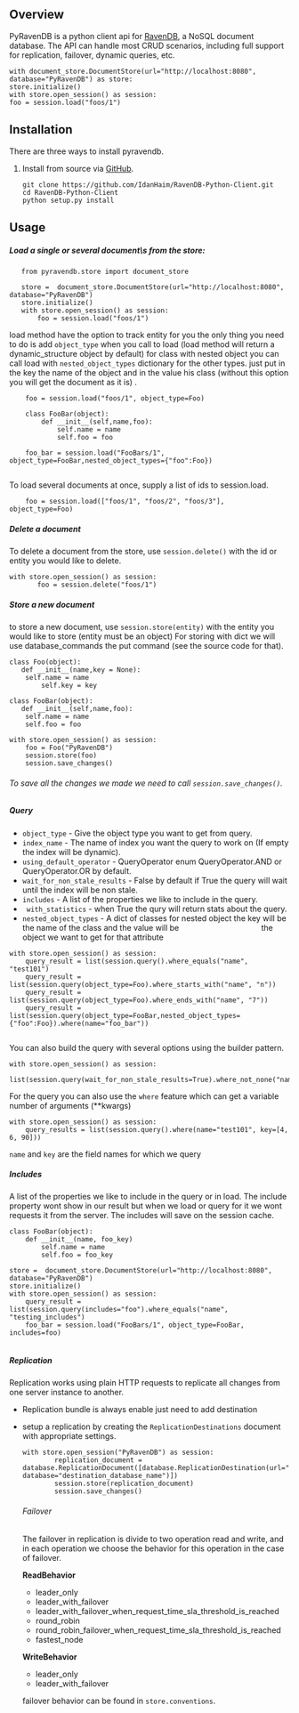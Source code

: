## Overview 
PyRavenDB is a python client api for [RavenDB](https://ravendb.net/), a NoSQL document database.
The API can handle most CRUD scenarios, including full support for replication, failover, dynamic queries, etc.


```
with document_store.DocumentStore(url="http://localhost:8080", database="PyRavenDB") as store:
store.initialize()
with store.open_session() as session:
foo = session.load("foos/1")
```

## Installation
There are three ways to install pyravendb.

1. Install from source via [GitHub](https://github.com/ravendb/RavenDB-Python-Client).
 
	```
    git clone https://github.com/IdanHaim/RavenDB-Python-Client.git
    cd RavenDB-Python-Client
    python setup.py install
	```

## Usage
##### Load a single or several document\s from the store:
 ```
    from pyravendb.store import document_store
    
    store =  document_store.DocumentStore(url="http://localhost:8080", database="PyRavenDB")
    store.initialize() 
    with store.open_session() as session:
    	foo = session.load("foos/1")
```

load method have the option to track entity for you the only thing you need to do is add ```object_type```  when you call to load 
(load method will return a dynamic_structure object by default) for class with nested object you can call load with ```nested_object_types``` dictionary for the other types. just put in the key the name of the object and in the value his class (without this option you will get the document as it is) .

```
	foo = session.load("foos/1", object_type=Foo)
```

```
	class FooBar(object):
		def __init__(self,name,foo):
			self.name = name
			self.foo = foo
	
	foo_bar = session.load("FooBars/1", object_type=FooBar,nested_object_types={"foo":Foo})
			
```
To load several documents at once, supply a list of ids to session.load.

```
	foo = session.load(["foos/1", "foos/2", "foos/3"], object_type=Foo)
```

##### Delete a document
To delete a document from the store,  use ```session.delete()``` with the id or entity you would like to delete.

```
with store.open_session() as session:
       foo = session.delete("foos/1")
```

##### Store a new document
to store a new document, use ```session.store(entity)``` with the entity you would like to store (entity must be an object)
For storing with dict we will use database_commands the put command (see the source code for that).

```
class Foo(object):
   def __init__(name,key = None):
   	self.name = name
      	self.key = key
      
class FooBar(object):
   def __init__(self,name,foo):
	self.name = name
	self.foo = foo

with store.open_session() as session:
	foo = Foo("PyRavenDB")
    session.store(foo)
    session.save_changes()
```

###### To save all the changes we made we need to call ```session.save_changes()```.

##### Query

* ```object_type``` - Give the object type you want to get from query.
* ```index_name``` -  The name of index you want the query to work on (If empty the index will be dynamic).
* ```using_default_operator``` - QueryOperator enum QueryOperator.AND or QueryOperator.OR by default.
* ```wait_for_non_stale_results``` - False by default if True the query will wait until the index will be non stale.
* ```includes``` - A list of the properties we like to include in the query.
* ``` with_statistics``` - when True the qury will return stats about the query.
* ```nested_object_types``` - A dict of classes for nested object the key will be the name of the class and the value will be 
&emsp;&emsp;&emsp;&emsp;&emsp;&emsp;&emsp;&emsp;&emsp;&emsp;&nbsp;the object we want to get for that attribute
	
```
with store.open_session() as session:
	query_result = list(session.query().where_equals("name", "test101")
	query_result = list(session.query(object_type=Foo).where_starts_with("name", "n"))
	query_result = list(session.query(object_type=Foo).where_ends_with("name", "7"))
	query_result = list(session.query(object_type=FooBar,nested_object_types={"foo":Foo}).where(name="foo_bar"))
	
```

You can also build the query with several options using the builder pattern.

```
with store.open_session() as session:
	list(session.query(wait_for_non_stale_results=True).where_not_none("name").order_by_descending("name"))
``` 

For the query you can also use the `where` feature which can get a variable number of arguments (**kwargs)
```
with store.open_session() as session:
	query_results = list(session.query().where(name="test101", key=[4, 6, 90]))

```
`name` and `key` are the field names for which we query

##### Includes
A list of the properties we like to include in the query or in load.
The include property wont show in our result but when we load or query for it we wont requests it from the server.
The includes will save on the session cache.
```
class FooBar(object):
	def __init__(name, foo_key)
    	self.name = name
        self.foo = foo_key

store =  document_store.DocumentStore(url="http://localhost:8080", database="PyRavenDB")
store.initialize() 
with store.open_session() as session:
	query_result = list(session.query(includes="foo").where_equals("name", "testing_includes")
    foo_bar = session.load("FooBars/1", object_type=FooBar, includes=foo)
    
```

##### Replication

Replication works using plain HTTP requests to replicate all changes from one server instance to another.
* Replication bundle is always enable just need to add destination

* setup a replication by creating the ```ReplicationDestinations``` document with appropriate settings.
	```
    with store.open_session("PyRavenDB") as session:
            replication_document = database.ReplicationDocument([database.ReplicationDestination(url="http://localhost:8080", database="destination_database_name")])
            session.store(replication_document)
            session.save_changes()
    ```
    
	###### Failover
	The failover in replication is divide to two operation read and write, and in each
	operation we choose the behavior for this operation in the case of failover.  
	
	<B>ReadBehavior</B> 
    * leader_only
    * leader_with_failover
    * leader_with_failover_when_request_time_sla_threshold_is_reached
    * round_robin
    * round_robin_failover_when_request_time_sla_threshold_is_reached
    * fastest_node 
     
    <B>WriteBehavior</B>
    * leader_only
    * leader_with_failover
	
	failover behavior can be found in `store.conventions`.</br >
